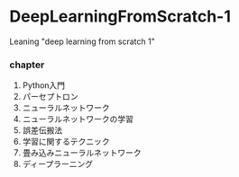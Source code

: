 # DeepLearningFromScratch-1
Leaning  "deep learning from scratch 1" 

### chapter
1. Python入門
2. パーセプトロン
3. ニューラルネットワーク
4. ニューラルネットワークの学習
5. 誤差伝搬法
6. 学習に関するテクニック
7. 畳み込みニューラルネットワーク
8. ディープラーニング
